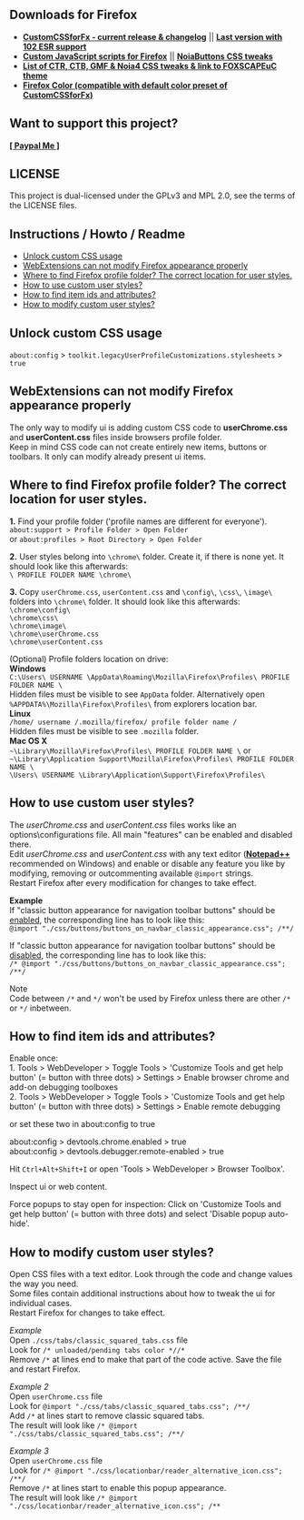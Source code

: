 ## Downloads for Firefox

- **[CustomCSSforFx - current release & changelog](https://github.com/Aris-t2/CustomCSSforFx/releases)** || **[Last version with 102 ESR support](https://github.com/Aris-t2/CustomCSSforFx/releases/tag/4.2.8)**  
- **[Custom JavaScript scripts for Firefox](https://github.com/Aris-t2/CustomJSforFx)** || **[NoiaButtons CSS tweaks](https://github.com/Aris-t2/NoiaButtons)**  
- **[List of CTR, CTB, GMF & Noia4 CSS tweaks & link to FOXSCAPEuC theme](https://github.com/Aris-t2/CustomCSSforFx/discussions/459)**  
- **[Firefox Color (compatible with default color preset of CustomCSSforFx)](https://color.firefox.com/)**   


## Want to support this project?

**[[ Paypal Me ]](https://www.paypal.me/tkpay)**  


## LICENSE

This project is dual-licensed under the GPLv3 and MPL 2.0, see the terms of the LICENSE files.  


## Instructions / Howto / Readme

- [Unlock custom CSS usage](#unlock-custom-css-usage)
- [WebExtensions can not modify Firefox appearance properly](#webextensions-can-not-modify-firefox-appearance-properly)
- [Where to find Firefox profile folder? The correct location for user styles.](#where-to-find-firefox-profile-folder-the-correct-location-for-user-styles)  
- [How to use custom user styles?](#how-to-use-custom-user-styles)  
- [How to find item ids and attributes?](#how-to-find-item-ids-and-attributes)  
- [How to modify custom user styles?](#how-to-modify-custom-user-styles)  

## Unlock custom CSS usage

`about:config` > `toolkit.legacyUserProfileCustomizations.stylesheets` > `true`  

## WebExtensions can not modify Firefox appearance properly

The only way to modify ui is adding custom CSS code to **userChrome.css** and **userContent.css** files inside browsers profile folder.  
Keep in mind CSS code can not create entirely new items, buttons or toolbars. It only can modify already present ui items.  

## Where to find Firefox profile folder? The correct location for user styles.

**1.** Find your profile folder ('profile names are different for everyone').  
`about:support > Profile Folder > Open Folder`  
or `about:profiles > Root Directory > Open Folder`  

**2.** User styles belong into `\chrome\` folder. Create it, if there is none yet. It should look like this afterwards:  
`\ PROFILE FOLDER NAME \chrome\`  

**3.** Copy `userChrome.css`, `userContent.css` and `\config\`, `\css\`, `\image\` folders into `\chrome\` folder. It should look like this afterwards:  
`\chrome\config\`  
`\chrome\css\`  
`\chrome\image\`  
`\chrome\userChrome.css`  
`\chrome\userContent.css`  

(Optional) Profile folders location on drive:  
**Windows**  
`C:\Users\ USERNAME \AppData\Roaming\Mozilla\Firefox\Profiles\ PROFILE FOLDER NAME \`  
Hidden files must be visible to see `AppData` folder. Alternatively open `%APPDATA%\Mozilla\Firefox\Profiles\` from explorers location bar.  
**Linux**  
`/home/ username /.mozilla/firefox/ profile folder name /`  
Hidden files must be visible to see `.mozilla` folder.  
**Mac OS X**  
`~\Library\Mozilla\Firefox\Profiles\ PROFILE FOLDER NAME \` or  
`~\Library\Application Support\Mozilla\Firefox\Profiles\ PROFILE FOLDER NAME \`  
`\Users\ USERNAME \Library\Application\Support\Firefox\Profiles\`  

## How to use custom user styles?

The _userChrome.css_ and _userContent.css_ files works like an options\configurations file. All main "features" can be enabled and disabled there.  
Edit _userChrome.css_ and _userContent.css_ with any text editor (**[Notepad++](https://notepad-plus-plus.org/download/)** recommended on Windows) and enable or disable any feature you like by modifying, removing or outcommenting available `@import` strings.  
Restart Firefox after every modification for changes to take effect.  

**Example**  
If "classic button appearance for navigation toolbar buttons" should be <u>enabled</u>, the corresponding line has to look like this:  
`@import "./css/buttons/buttons_on_navbar_classic_appearance.css"; /**/`  

If "classic button appearance for navigation toolbar buttons" should be <u>disabled</u>, the corresponding line has to look like this:  
`/* @import "./css/buttons/buttons_on_navbar_classic_appearance.css"; /**/`  

Note  
Code between `/*` and `*/` won't be used by Firefox unless there are other `/*` or `*/` inbetween.  

## How to find item ids and attributes?

Enable once:  
1\. Tools > WebDeveloper > Toggle Tools > 'Customize Tools and get help button' (= button with three dots) > Settings > Enable browser chrome and add-on debugging toolboxes  
2\. Tools > WebDeveloper > Toggle Tools > 'Customize Tools and get help button' (= button with three dots) > Settings > Enable remote debugging  

or set these two in about:config to true  

about:config > devtools.chrome.enabled > true  
about:config > devtools.debugger.remote-enabled > true  

Hit `Ctrl+Alt+Shift+I` or open 'Tools > WebDeveloper > Browser Toolbox'.  

Inspect ui or web content.  

Force popups to stay open for inspection: 
Click on 'Customize Tools and get help button' (= button with three dots) and select 'Disable popup auto-hide'.  

## How to modify custom user styles?

Open CSS files with a text editor. Look through the code and change values the way you need.  
Some files contain additional instructions about how to tweak the ui for individual cases.  
Restart Firefox for changes to take effect.  

_Example_  
Open `./css/tabs/classic_squared_tabs.css` file  
Look for `/* unloaded/pending tabs color *//*`  
Remove `/*` at lines end to make that part of the code active. Save the file and restart Firefox.  

_Example 2_  
Open `userChrome.css` file  
Look for `@import "./css/tabs/classic_squared_tabs.css"; /**/`  
Add `/*` at lines start to remove classic squared tabs.  
The result will look like `/* @import "./css/tabs/classic_squared_tabs.css"; /**/`  
  
_Example 3_  
Open `userChrome.css` file    
Look for `/* @import "./css/locationbar/reader_alternative_icon.css"; /**/`  
Remove `/*` at lines start to enable this popup appearance.  
The result will look like `/* @import "./css/locationbar/reader_alternative_icon.css"; /**` 
